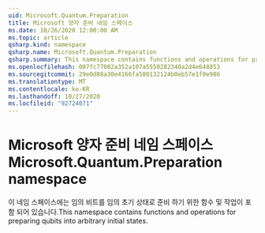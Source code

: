 ```yaml
---
uid: Microsoft.Quantum.Preparation
title: Microsoft 양자 준비 네임 스페이스
ms.date: 10/26/2020 12:00:00 AM
ms.topic: article
qsharp.kind: namespace
qsharp.name: Microsoft.Quantum.Preparation
qsharp.summary: This namespace contains functions and operations for preparing qubits into arbitrary initial states.
ms.openlocfilehash: 087fc77002a352a107a5550282340a2d4e648853
ms.sourcegitcommit: 29e0d88a30e4166fa580132124b0eb57e1f0e986
ms.translationtype: MT
ms.contentlocale: ko-KR
ms.lasthandoff: 10/27/2020
ms.locfileid: "92724071"
---
```

# <a name="microsoftquantumpreparation-namespace"></a><span data-ttu-id="555e7-102">Microsoft 양자 준비 네임 스페이스</span><span class="sxs-lookup"><span data-stu-id="555e7-102">Microsoft.Quantum.Preparation namespace</span></span>

<span data-ttu-id="555e7-103">이 네임 스페이스에는 임의 비트를 임의 초기 상태로 준비 하기 위한 함수 및 작업이 포함 되어 있습니다.</span><span class="sxs-lookup"><span data-stu-id="555e7-103">This namespace contains functions and operations for preparing qubits into arbitrary initial states.</span></span>

